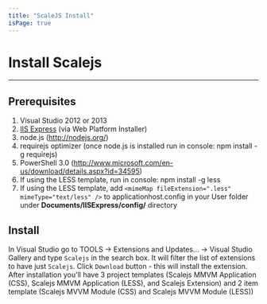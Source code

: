 ```yaml
---
title: "ScaleJS Install"
isPage: true
---
```


# Install Scalejs

<hr>

## Prerequisites
1. Visual Studio 2012 or 2013
2. [IIS Express](http://www.iis.net/learn/extensions/introduction-to-iis-express/iis-express-overview) (via Web Platform Installer)
3. node.js (http://nodejs.org/)
4. requirejs optimizer (once node.js is installed run in console: npm install -g requirejs)
5. PowerShell 3.0 (http://www.microsoft.com/en-us/download/details.aspx?id=34595)
6. If using the LESS template, run in console: npm install -g less
7. If using the LESS template, add `<mimeMap fileExtension=".less" mimeType="text/less" />` to applicationhost.config in your User folder under **Documents/IISExpress/config/** directory

## Install
In Visual Studio go to TOOLS -> Extensions and Updates... -> Visual Studio Gallery and type `Scalejs` in the search box. It will filter the list of extensions to have just `Scalejs`. Click `Download` button - this will install the extension.
After installation you'll have 3 project templates (Scalejs MMVM Application (CSS), Scalejs MMVM Application (LESS), and Scalejs Extension)  and 2 item template (Scalejs MVVM Module (CSS) and Scalejs MVVM Module (LESS))
